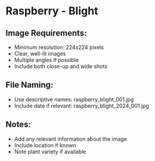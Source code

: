 # Raspberry - Blight

## Image Requirements:
- Minimum resolution: 224x224 pixels
- Clear, well-lit images
- Multiple angles if possible
- Include both close-up and wide shots

## File Naming:
- Use descriptive names: raspberry_blight_001.jpg
- Include date if relevant: raspberry_blight_2024_001.jpg

## Notes:
- Add any relevant information about the image
- Include location if known
- Note plant variety if available
